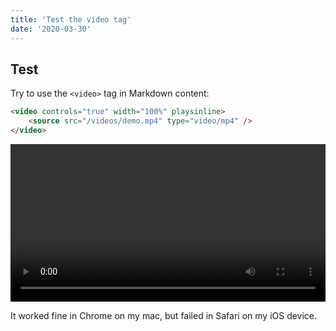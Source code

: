 ```yaml
---
title: 'Test the video tag'
date: '2020-03-30'
---
```


## Test

Try to use the `<video>` tag in Markdown content:

```HTML
<video controls="true" width="100%" playsinline>
    <source src="/videos/demo.mp4" type="video/mp4" />
</video>
```

<video controls="true" width="100%" playsinline>
    <source src="/videos/demo.mp4" type="video/mp4" />
</video>

It worked fine in Chrome on my mac, but failed in Safari on my iOS device.
